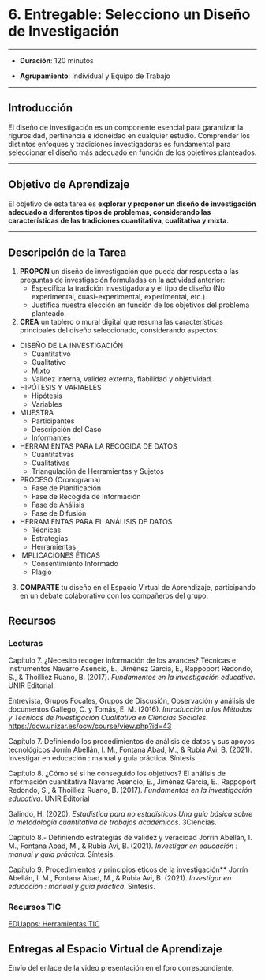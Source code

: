 # 6. Entregable: Selecciono un Diseño de Investigación

---

- **Duración**: 120 minutos  

- **Agrupamiento**: Individual y Equipo de Trabajo  

---

## Introducción

El diseño de investigación es un componente esencial para garantizar la rigurosidad, pertinencia e idoneidad en cualquier estudio. Comprender los distintos enfoques y tradiciones investigadoras es fundamental para seleccionar el diseño más adecuado en función de los objetivos planteados.  

---

## Objetivo de Aprendizaje

El objetivo de esta tarea es **explorar y proponer un diseño de investigación adecuado a diferentes tipos de problemas, considerando las características de las tradiciones cuantitativa, cualitativa y mixta**.  

---

## Descripción de la Tarea  

1. **PROPON** un diseño de investigación que pueda dar respuesta a las preguntas de investigación formuladas en la actividad anterior:  
   - Especifica la tradición investigadora y el tipo de diseño (No experimental, cuasi-experimental, experimental, etc.).  
   - Justifica nuestra elección en función de los objetivos del problema planteado.  
2. **CREA** un tablero o mural digital que resuma las características principales del diseño seleccionado, considerando aspectos:

- DISEÑO DE LA INVESTIGACIÓN
    - Cuantitativo
    - Cualitativo
    - Mixto
    - Validez interna, validez externa, fiabilidad y objetividad.  
- HIPÓTESIS Y VARIABLES
    - Hipótesis
    - Variables
- MUESTRA
    - Participantes
    - Descripción del Caso
    - Informantes
- HERRAMIENTAS PARA LA RECOGIDA DE DATOS
    - Cuantitativas
    - Cualitativas
    - Triangulación de Herramientas y Sujetos
- PROCESO (Cronograma)
    - Fase de Planificación
    - Fase de Recogida de Información
    - Fase de Análisis
    - Fase de Difusión
- HERRAMIENTAS PARA EL ANÁLISIS DE DATOS
    - Técnicas
    - Estrategias
    - Herramientas
- IMPLICACIONES ÉTICAS
    - Consentimiento Informado
    - Plagio

3. **COMPARTE** tu diseño en el Espacio Virtual de Aprendizaje, participando en un debate colaborativo con los compañeros del grupo.  

## **Recursos**  

### Lecturas  

Capítulo 7. ¿Necesito recoger información de los avances? Técnicas e instrumentos
Navarro Asencio, E., Jiménez García, E., Rappoport Redondo, S., & Thoilliez Ruano, B. (2017). *Fundamentos en la investigación educativa*. UNIR Editorial.

Entrevista, Grupos Focales, Grupos de Discusión, Observación y análisis de documentos
Gallego, C. y Tomás, E. M. (2016). *Introducción a los Métodos y Técnicas de Investigación Cualitativa en Ciencias Sociales*. https://ocw.unizar.es/ocw/course/view.php?id=43

Capítulo 7. Definiendo los procedimientos de análisis de datos y sus apoyos tecnológicos
Jorrín Abellán, I. M., Fontana Abad, M., & Rubia Avi, B. (2021). Investigar en educación : manual y guía práctica. Síntesis.

Capítulo 8. ¿Cómo sé si he conseguido los objetivos? El análisis de información cuantitativa
Navarro Asencio, E., Jiménez García, E., Rappoport Redondo, S., & Thoilliez Ruano, B. (2017). *Fundamentos en la investigación educativa*. UNIR Editorial

Galindo, H. (2020). *Estadística para no estadísticos.Una guía básica sobre la metodología cuantitativa de    trabajos académicos*. 3Ciencias. [](https://dialnet.unirioja.es/descarga/libro/779767.pdf)

Capítulo 8.- Definiendo estrategias de validez y veracidad
Jorrín Abellán, I. M., Fontana Abad, M., & Rubia Avi, B. (2021). *Investigar en educación : manual y guía práctica*. Síntesis.

Capítulo 9. Procedimientos y principios éticos de la investigación**
Jorrín Abellán, I. M., Fontana Abad, M., & Rubia Avi, B. (2021). *Investigar en educación : manual y guía práctica*. Síntesis.

### Recursos TIC 

[EDUapps: Herramientas TIC](https://app.genially.com/teams/6746ef5ade5409fab545c555/spaces/6746ef5ade5409fab545c567/dashboard?from=login-true)

## Entregas al Espacio Virtual de Aprendizaje

Envío del enlace de la video presentación en el foro correspondiente.